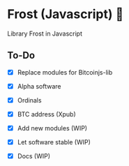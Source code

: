 # Frost (Javascript) 🔑

Library Frost in Javascript

## To-Do

- [x] Replace modules for Bitcoinjs-lib
- [x] Alpha software
- [x] Ordinals
- [x] BTC address (Xpub)
- [x] Add new modules (WIP)
- [x] Let software stable (WIP)
- [x] Docs (WIP)


